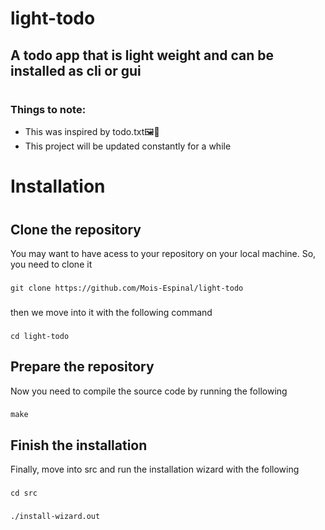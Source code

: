 # light-todo
## A todo app that is light weight and can be installed as cli or gui
# 
### Things to note:
- This was inspired by todo.txt🖼️🎨
- This project will be updated constantly for a while
# Installation
#
## Clone the repository
You may want to have acess to your repository on your local machine.
So, you need to clone it
### 
`git clone https://github.com/Mois-Espinal/light-todo`
###
then we move into it with the following command
###
`cd light-todo`
## Prepare the repository
Now you need to compile the source code by running the following
###
`make`
## Finish the installation
Finally, move into src and run the installation wizard with the following
### 
`cd src`
###
`./install-wizard.out`
